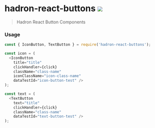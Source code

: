 # hadron-react-buttons [![][npm_img]][npm_url]

> Hadron React Button Components

### Usage

```javascript
const { IconButton, TextButton } = require('hadron-react-buttons');

const icon = (
  <IconButton
    title="title"
    clickHandler={click}
    className="class-name"
    iconClassName="icon-class-name"
    dataTestId="icon-button-test" />
);

const text = (
  <TextButton
    text="title"
    clickHandler={click}
    className="class-name"
    dataTestId="text-button-test" />
);

```

[npm_img]: https://img.shields.io/npm/v/hadron-react-buttons.svg?style=flat-square
[npm_url]: https://www.npmjs.org/package/hadron-react-buttons
